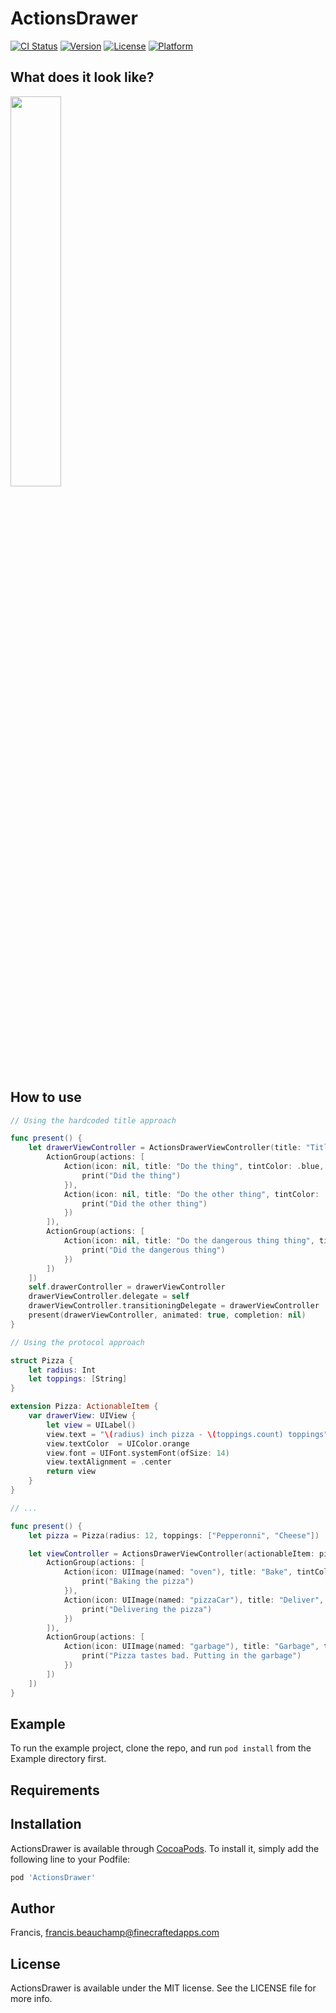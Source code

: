 # ActionsDrawer

[![CI Status](https://img.shields.io/travis/Francis/ActionsDrawer.svg?style=flat)](https://travis-ci.org/Francis/ActionsDrawer)
[![Version](https://img.shields.io/cocoapods/v/ActionsDrawer.svg?style=flat)](https://cocoapods.org/pods/ActionsDrawer)
[![License](https://img.shields.io/cocoapods/l/ActionsDrawer.svg?style=flat)](https://cocoapods.org/pods/ActionsDrawer)
[![Platform](https://img.shields.io/cocoapods/p/ActionsDrawer.svg?style=flat)](https://cocoapods.org/pods/ActionsDrawer)

## What does it look like?

<p align="left">
<img src="./Gifs/main.gif" width=40%">
</p>

## How to use

```swift
// Using the hardcoded title approach

func present() {
    let drawerViewController = ActionsDrawerViewController(title: "Title provided as a string", actionGroups: [
        ActionGroup(actions: [
            Action(icon: nil, title: "Do the thing", tintColor: .blue, handler: {
                print("Did the thing")
            }),
            Action(icon: nil, title: "Do the other thing", tintColor: .blue, handler: {
                print("Did the other thing")
            })
        ]),
        ActionGroup(actions: [
            Action(icon: nil, title: "Do the dangerous thing thing", tintColor: .red, handler: {
                print("Did the dangerous thing")
            })
        ])
    ])
    self.drawerController = drawerViewController
    drawerViewController.delegate = self
    drawerViewController.transitioningDelegate = drawerViewController
    present(drawerViewController, animated: true, completion: nil)
}

// Using the protocol approach

struct Pizza {
    let radius: Int
    let toppings: [String]
}

extension Pizza: ActionableItem {
    var drawerView: UIView {
        let view = UILabel()
        view.text = "\(radius) inch pizza - \(toppings.count) toppings"
        view.textColor  = UIColor.orange
        view.font = UIFont.systemFont(ofSize: 14)
        view.textAlignment = .center
        return view
    }
}

// ...

func present() {
    let pizza = Pizza(radius: 12, toppings: ["Pepperonni", "Cheese"])

    let viewController = ActionsDrawerViewController(actionableItem: pizza, actionGroups: [
        ActionGroup(actions: [
            Action(icon: UIImage(named: "oven"), title: "Bake", tintColor: .blue, handler: {
                print("Baking the pizza")
            }),
            Action(icon: UIImage(named: "pizzaCar"), title: "Deliver", tintColor: .blue, handler: {
                print("Delivering the pizza")
            })
        ]),
        ActionGroup(actions: [
            Action(icon: UIImage(named: "garbage"), title: "Garbage", tintColor: .red, handler: {
                print("Pizza tastes bad. Putting in the garbage")
            })
        ])
    ])
}
```

## Example

To run the example project, clone the repo, and run `pod install` from the Example directory first.

## Requirements

## Installation

ActionsDrawer is available through [CocoaPods](https://cocoapods.org). To install
it, simply add the following line to your Podfile:

```ruby
pod 'ActionsDrawer'
```

## Author

Francis, francis.beauchamp@finecraftedapps.com

## License

ActionsDrawer is available under the MIT license. See the LICENSE file for more info.
